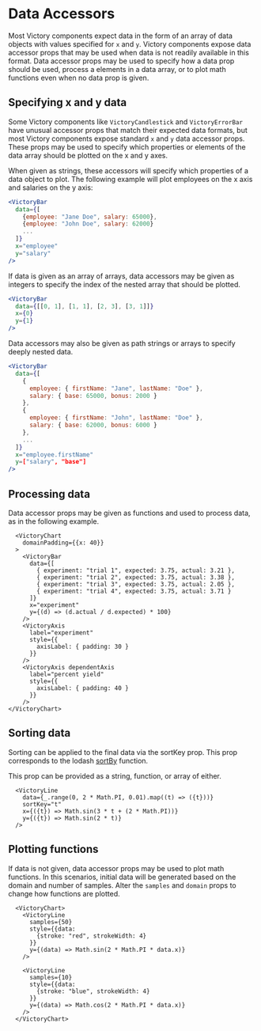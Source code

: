 # Data Accessors


Most Victory components expect data in the form of an array of data objects with values specified for `x` and `y`. Victory components expose data accessor props that may be used when data is not readily available in this format. Data accessor props may be used to specify how a data prop should be used, process a elements in a data array, or to plot math functions even when no data prop is given.


## Specifying x and y data


Some Victory components like `VictoryCandlestick` and `VictoryErrorBar` have unusual accessor props that match their expected data formats, but most Victory components expose standard `x` and `y` data accessor props. These props may be used to specify which properties or elements of the data array should be plotted on the x and y axes.


When given as strings, these accessors will specify which properties of a data object to plot. The following example will plot employees on the x axis and salaries on the y axis:


```jsx
<VictoryBar
  data={[
    {employee: "Jane Doe", salary: 65000},
    {employee: "John Doe", salary: 62000}
    ...
  ]}
  x="employee"
  y="salary"
/>
```


If data is given as an array of arrays, data accessors may be given as integers to specify the index of the nested array that should be plotted.


```jsx
<VictoryBar
  data={[[0, 1], [1, 1], [2, 3], [3, 1]]}
  x={0}
  y={1}
/>
```


Data accessors may also be given as path strings or arrays to specify deeply nested data.


```jsx
<VictoryBar
  data={[
    {
      employee: { firstName: "Jane", lastName: "Doe" },
      salary: { base: 65000, bonus: 2000 }
    },
    {
      employee: { firstName: "John", lastName: "Doe" },
      salary: { base: 62000, bonus: 6000 }
    },
    ...
  ]}
  x="employee.firstName"
  y=["salary", "base"]
/>
```


## Processing data


Data accessor props may be given as functions and used to process data, as in the following example.


```playground
  <VictoryChart
    domainPadding={{x: 40}}
  >
    <VictoryBar
      data={[
        { experiment: "trial 1", expected: 3.75, actual: 3.21 },
        { experiment: "trial 2", expected: 3.75, actual: 3.38 },
        { experiment: "trial 3", expected: 3.75, actual: 2.05 },
        { experiment: "trial 4", expected: 3.75, actual: 3.71 }
      ]}
      x="experiment"
      y={(d) => (d.actual / d.expected) * 100}
    />
    <VictoryAxis
      label="experiment"
      style={{
        axisLabel: { padding: 30 }
      }}
    />
    <VictoryAxis dependentAxis
      label="percent yield"
      style={{
        axisLabel: { padding: 40 }
      }}
    />
</VictoryChart>
```


## Sorting data


Sorting can be applied to the final data via the sortKey prop. This prop
corresponds to the lodash [sortBy] function.

This prop can be provided as a string, function, or array of either.

```playground
  <VictoryLine
    data={_.range(0, 2 * Math.PI, 0.01).map((t) => ({t}))}
    sortKey="t"
    x={({t}) => Math.sin(3 * t + (2 * Math.PI))}
    y={({t}) => Math.sin(2 * t)}
  />
```


## Plotting functions

If data is not given, data accessor props may be used to plot math functions. In this scenarios, initial data will be generated based on the domain and number of samples. Alter the `samples` and `domain` props to change how functions are plotted.

```playground
  <VictoryChart>
    <VictoryLine
      samples={50}
      style={{data:
        {stroke: "red", strokeWidth: 4}
      }}
      y={(data) => Math.sin(2 * Math.PI * data.x)}
    />

    <VictoryLine
      samples={10}
      style={{data:
        {stroke: "blue", strokeWidth: 4}
      }}
      y={(data) => Math.cos(2 * Math.PI * data.x)}
    />
  </VictoryChart>
```

[sortBy]: https://lodash.com/docs/4.17.4#sortBy
